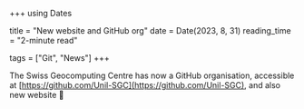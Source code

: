 +++
using Dates

title = "New website and GitHub org"
date = Date(2023, 8, 31)
reading_time = "2-minute read"

tags = ["Git", "News"]
+++

The Swiss Geocomputing Centre has now a GitHub organisation, accessible at [https://github.com/Unil-SGC](https://github.com/Unil-SGC), and also new website :rocket:
